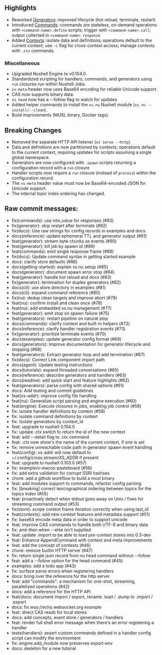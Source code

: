 ## Highlights

- Reworked [Generators](https://cablehead.github.io/xs/reference/generators/):
  improved lifecycle (hot reload, terminate, restart)
- Introduced [Commands](https://cablehead.github.io/xs/reference/commands/):
  commands are stateless, on-demand operations with `<command-name>.define`
  scripts; trigger with `<command-name>.call`; output collected in
  `<command-name>.response`
- Added [Contexts](https://cablehead.github.io/xs/reference/contexts/): isolate
  data and definitions; operations default to the current context; use `-c` flag
  for cross-context access; manage contexts with `.ctx` commands.

### Miscellaneous

- Upgraded Nushell Engine to v0.104.0.
- Standardized scripting for handlers, commands, and generators using `run`
  closures run within Nushell Jobs.
- `xs-meta` header now uses Base64 encoding for reliable Unicode support.
- CAS now supports binary data.
- `xs head` now has a --follow flag to watch for updates
- Added helper commands to install the `xs.nu` Nushell module
  (`xs nu --install/--clean`).
- Build improvements (MUSL binary, Docker tags).

## Breaking Changes

- Removed the separate HTTP API listener (`xs serve --http`).
- Data and definitions are now partitioned by contexts; operations default to
  the current context, requiring updates for scripts assuming a single global
  namespace.
- Generators are now configured with `.spawn` scripts returning a configuration
  record with a `run` closure
- Handler scripts now require a `run` closure (instead of `process`) within the
  configuration record.
- The `xs-meta` header value must now be Base64-encoded JSON for Unicode
  support.
- The internal topic index ordering has changed.

## Raw commit messages:

- fix(commands): use into_value for responses (#93)
- fix(generator): skip restart after terminate (#92)
- fix(docs): Use raw strings for config records in examples and docs
- docs(reference): update ephemeral TTL and generator output (#91)
- feat(generator): stream byte chunks as events (#90)
- feat(generator): kill job by spawn id (#89)
- feat(commands): emit single response frame (#88)
- fix(docs): Update command syntax in getting started example
- docs: clarify store defaults (#86)
- docs(getting-started): explain xs.nu setup (#85)
- docs(generator): document spawn error stop (#84)
- feat(generator): handle hot reload and docs (#83)
- fix(generator): termination for duplex generators (#82)
- docs(cli): use store directory in examples (#81)
- docs(cli): expand command reference (#80)
- fix(nu): dedup clean targets and improve abort (#79)
- feat(nu): confirm install and clean once (#78)
- feat(nu): add embedded xs.nu management (#77)
- feat(generator): emit stop on spawn failure (#75)
- feat(generators): restart pipeline on natural stop
- docs(commands): clarify context and built-in helpers (#72)
- docs(reference): clarify handler registration events (#73)
- fix(generator): prioritize terminate events (#70)
- docs(examples): update generator config format (#69)
- docs(generators): Improve documentation for generator lifecycle and stopping
  (#68)
- feat(generators): Extract generator loop and add termination (#67)
- fix(docs): Correct Link component import path
- docs(agent): Update testing instructions
- docs(tutorials): expand threaded conversations (#65)
- docs(reference): describe generators and handlers (#63)
- docs(readme): add quick start and feature highlights (#62)
- feat(generators): parse config with shared options (#61)
- docs: Add testing and commit guidelines
- feat(xs-addr): improve config file handling
- feat(nu): Generalize script parsing and engine execution (#60)
- feat(engine): Execute closures in jobs, enabling job control (#59)
- fix: isolate handler definitions by context (#58)
- fix: isolate command definitions by context
- fix: Isolate generators by context_id
- feat: upgrade to nushell 0.104.0
- fix: update .ctx switch to return the id of the new context
- feat: add --detail flag to .ctx command
- feat: .ctx now show's the name of the current context, if one is set
- fix: remove unreachable code path in generator spawn event handling
- feat(config): xs-addr will now default to ~/.config/cross.stream/XS_ADDR if
  present
- feat: upgrade to nushell 0.103.0 (#57)
- fix: example/x-macos-pasteboard (#56)
- fix: add extra validation for corrupt SSRI hashses
- chore: add a github workflow to build a musl binary
- feat: add modules support to commands, refactor config parsing
- fix: [breaking] correct lexicographical ordering between topics for the topics
  index (#55)
- feat: proactively detect when stdout goes away on Unix / fixes for streaming
  command output (#53)
- fix(store): scope context frame iteration correctly when using last_id
- feat(contexts): add new context features and metadata support (#51)
- fix: base64 encode meta data in order to support unicode
- feat: improve CAS commands to handle both UTF-8 and binary data
- fix: and-then when --else isn't supplied
- feat: update .import to be able to load pre-context stores into 0.3-dev
- feat: Enhance AppendCommand with context and meta improvements
- feat: add the concept of contexts (#46)
- chore: remove builtin HTTP server (#47)
- fix: return single json record from nu head command without --follow
- feat: add a --follow option for the head command (#45)
- examples: add a todo app (#43)
- fix: surface parse errors when registering handlers
- docs: bring over the reference for the http server
- feat: add "commands": a mechanism for one-shot, streaming, parallelized
  operations (#42)
- docs: add a reference for the HTTP API
- feat/docs: document import / export, rename .load / .dump to .import / .export
- docs: fix wss://echo.websocket.org example
- feat: direct CAS reads for local stores
- docs: add concepts, event store / generators / handlers
- feat: render full shell error message when there's an error registering a
  handler
- tests(handlers): assert custom commands defined in a handler config script can
  modify the environment
- fix: engine.add_module now preserves export-env
- docs: skeleton for a new tutorial
